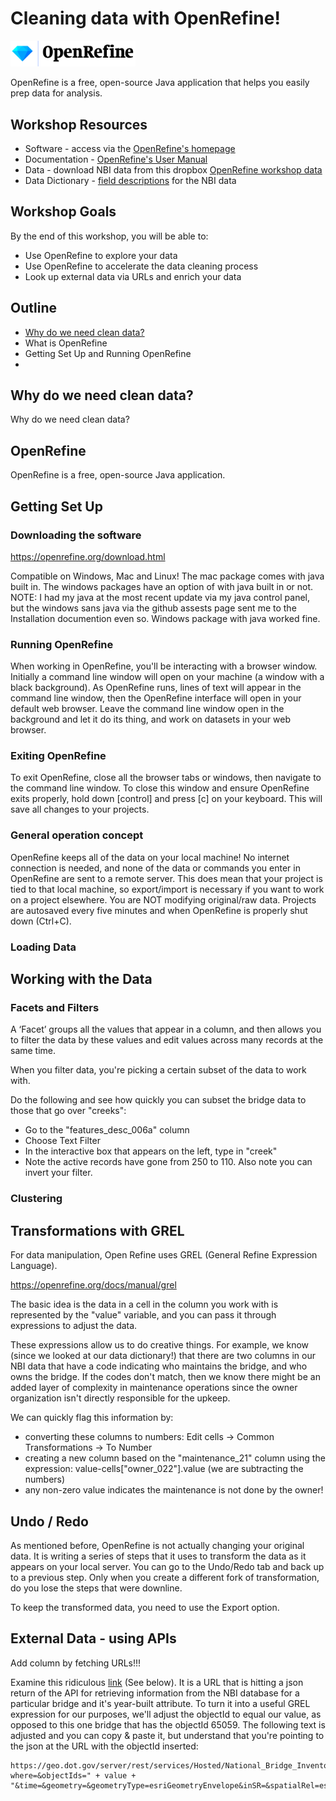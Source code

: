 # Cleaning data with OpenRefine!
<img src="images/OpenRefine_logo_color.png" width="200"/>

OpenRefine is a free, open-source Java application that helps you easily prep data for analysis.


## Workshop Resources
 - Software - access via the [OpenRefine's homepage](https://openrefine.org/)
 - Documentation - [OpenRefine's User Manual](https://openrefine.org/docs)
 - Data - download NBI data from this dropbox [OpenRefine workshop data](https://www.dropbox.com/s/b6h9gonvii74k4r/NBI-NationalBridgesIndex-subset.csv?dl=0)
 - Data Dictionary - [field descriptions](https://nationalbridges.com/nbiDesc.html) for the NBI data

## Workshop Goals
By the end of this workshop, you will be able to:
- Use OpenRefine to explore your data
- Use OpenRefine to accelerate the data cleaning process
- Look up external data via URLs and enrich your data

## Outline
- [Why do we need clean data?](#why-clean-data)
- What is OpenRefine
- Getting Set Up and Running OpenRefine
- 

## <a name="why-clean-data"></a>  Why do we need clean data?
Why do we need clean data?

## OpenRefine

OpenRefine is a free, open-source Java application.

## Getting Set Up

### Downloading the software

https://openrefine.org/download.html

Compatible on Windows, Mac and Linux!
The mac package comes with java built in.
The windows packages have an option of with java built in or not.
NOTE: I had my java at the most recent update via my java control panel, but the windows sans java via the github assests page sent me to the Installation documention even so. Windows package with java worked fine.

### Running OpenRefine

When working in OpenRefine, you'll be interacting with a browser window. Initially a command line window will open on your machine (a window with a black background). As OpenRefine runs, lines of text will appear in the command line window, then the OpenRefine interface will open in your default web browser. Leave the command line window open in the background and let it do its thing, and work on datasets in your web browser.

### Exiting OpenRefine

To exit OpenRefine, close all the browser tabs or windows, then navigate to the command line window. To close this window and ensure OpenRefine exits properly, hold down [control] and press [c] on your keyboard. This will save all changes to your projects.

### General operation concept

OpenRefine keeps all of the data on your local machine! No internet connection is needed, and none of the data or commands you enter in OpenRefine are sent to a remote server. This does mean that your project is tied to that local machine, so export/import is necessary if you want to work on a project elsewhere.
You are NOT modifying original/raw data.
Projects are autosaved every five minutes and when OpenRefine is properly shut down (Ctrl+C).

### Loading Data

## Working with the Data

### Facets and Filters

A ‘Facet’ groups all the values that appear in a column, and then allows you to filter the data by these values and edit values across many records at the same time.

When you filter data, you're picking a certain subset of the data to work with.

Do the following and see how quickly you can subset the bridge data to those that go over "creeks":
- Go to the "features_desc_006a" column
- Choose Text Filter
- In the interactive box that appears on the left, type in "creek"
- Note the active records have gone from 250 to 110. Also note you can invert your filter.

### Clustering

## Transformations with GREL

For data manipulation, Open Refine uses GREL (General Refine Expression Language).

https://openrefine.org/docs/manual/grel

The basic idea is the data in a cell in the column you work with is represented by the "value" variable, and you can pass it through expressions to adjust the data.

These expressions allow us to do creative things. For example, we know (since we looked at our data dictionary!) that there are two columns in our NBI data that have a code indicating who maintains the bridge, and who owns the bridge. If the codes don't match, then we know there might be an added layer of complexity in maintenance operations since the owner organization isn't directly responsible for the upkeep.

We can quickly flag this information by:
- converting these columns to numbers: Edit cells -> Common Transformations -> To Number
- creating a new column based on the "maintenance_21" column using the expression: value-cells["owner_022"].value (we are subtracting the numbers)
- any non-zero value indicates the maintenance is not done by the owner!

## Undo / Redo

As mentioned before, OpenRefine is not actually changing your original data. It is writing a series of steps that it uses to transform the data as it appears on your local server. You can go to the Undo/Redo tab and back up to a previous step. Only when you create a different fork of transformation, do you lose the steps that were downline.

To keep the transformed data, you need to use the Export option.

## External Data - using APIs

Add column by fetching URLs!!!

Examine this ridiculous [link](https://geo.dot.gov/server/rest/services/Hosted/National_Bridge_Inventory_DS/FeatureServer/0/query?where=&objectIds=65059&time=&geometry=&geometryType=esriGeometryEnvelope&inSR=&spatialRel=esriSpatialRelIntersects&distance=&units=esriSRUnit_Foot&relationParam=&outFields=year_built_027&returnGeometry=true&maxAllowableOffset=&geometryPrecision=&outSR=&havingClause=&gdbVersion=&historicMoment=&returnDistinctValues=false&returnIdsOnly=false&returnCountOnly=false&returnExtentOnly=false&orderByFields=&groupByFieldsForStatistics=&outStatistics=&returnZ=false&returnM=false&multipatchOption=xyFootprint&resultOffset=&resultRecordCount=&returnTrueCurves=false&returnCentroid=false&timeReferenceUnknownClient=false&sqlFormat=none&resultType=&datumTransformation=&lodType=geohash&lod=&lodSR=&f=pjson) (See below). It is a URL that is hitting a json return of the API for retrieving information from the NBI database for a particular bridge and it's year-built attribute. To turn it into a useful GREL expression for our purposes, we'll adjust the objectId to equal our value, as opposed to this one bridge that has the objectId 65059. The following text is adjusted and you can copy & paste it, but understand that you're pointing to the json at the URL with the objectId inserted:
```
https://geo.dot.gov/server/rest/services/Hosted/National_Bridge_Inventory_DS/FeatureServer/0/query?where=&objectIds=" + value + "&time=&geometry=&geometryType=esriGeometryEnvelope&inSR=&spatialRel=esriSpatialRelIntersects&distance=&units=esriSRUnit_Foot&relationParam=&outFields=year_built_027&returnGeometry=true&maxAllowableOffset=&geometryPrecision=&outSR=&havingClause=&gdbVersion=&historicMoment=&returnDistinctValues=false&returnIdsOnly=false&returnCountOnly=false&returnExtentOnly=false&orderByFields=&groupByFieldsForStatistics=&outStatistics=&returnZ=false&returnM=false&multipatchOption=xyFootprint&resultOffset=&resultRecordCount=&returnTrueCurves=false&returnCentroid=false&timeReferenceUnknownClient=false&sqlFormat=none&resultType=&datumTransformation=&lodType=geohash&lod=&lodSR=&f=pjson
```

